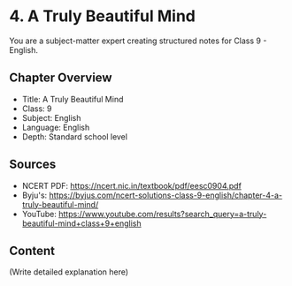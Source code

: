 # 4. A Truly Beautiful Mind

You are a subject-matter expert creating structured notes for Class 9 - English.

## Chapter Overview
- Title: A Truly Beautiful Mind
- Class: 9
- Subject: English
- Language: English
- Depth: Standard school level

## Sources
- NCERT PDF: https://ncert.nic.in/textbook/pdf/eesc0904.pdf
- Byju's: https://byjus.com/ncert-solutions-class-9-english/chapter-4-a-truly-beautiful-mind/
- YouTube: https://www.youtube.com/results?search_query=a-truly-beautiful-mind+class+9+english

## Content
(Write detailed explanation here)
